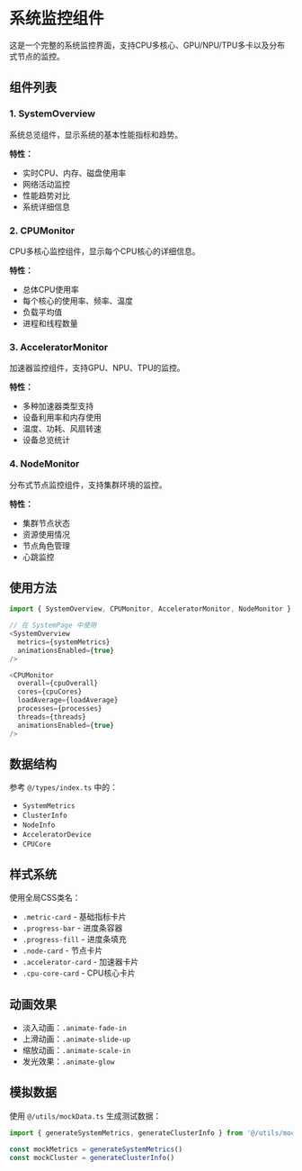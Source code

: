 # 系统监控组件

这是一个完整的系统监控界面，支持CPU多核心、GPU/NPU/TPU多卡以及分布式节点的监控。

## 组件列表

### 1. SystemOverview
系统总览组件，显示系统的基本性能指标和趋势。

**特性：**
- 实时CPU、内存、磁盘使用率
- 网络活动监控
- 性能趋势对比
- 系统详细信息

### 2. CPUMonitor
CPU多核心监控组件，显示每个CPU核心的详细信息。

**特性：**
- 总体CPU使用率
- 每个核心的使用率、频率、温度
- 负载平均值
- 进程和线程数量

### 3. AcceleratorMonitor
加速器监控组件，支持GPU、NPU、TPU的监控。

**特性：**
- 多种加速器类型支持
- 设备利用率和内存使用
- 温度、功耗、风扇转速
- 设备总览统计

### 4. NodeMonitor
分布式节点监控组件，支持集群环境的监控。

**特性：**
- 集群节点状态
- 资源使用情况
- 节点角色管理
- 心跳监控

## 使用方法

```typescript
import { SystemOverview, CPUMonitor, AcceleratorMonitor, NodeMonitor } from '@/components/System'

// 在 SystemPage 中使用
<SystemOverview 
  metrics={systemMetrics} 
  animationsEnabled={true}
/>

<CPUMonitor 
  overall={cpuOverall}
  cores={cpuCores}
  loadAverage={loadAverage}
  processes={processes}
  threads={threads}
  animationsEnabled={true}
/>
```

## 数据结构

参考 `@/types/index.ts` 中的：
- `SystemMetrics`
- `ClusterInfo`
- `NodeInfo`
- `AcceleratorDevice`
- `CPUCore`

## 样式系统

使用全局CSS类名：
- `.metric-card` - 基础指标卡片
- `.progress-bar` - 进度条容器
- `.progress-fill` - 进度条填充
- `.node-card` - 节点卡片
- `.accelerator-card` - 加速器卡片
- `.cpu-core-card` - CPU核心卡片

## 动画效果

- 淡入动画：`.animate-fade-in`
- 上滑动画：`.animate-slide-up`
- 缩放动画：`.animate-scale-in`
- 发光效果：`.animate-glow`

## 模拟数据

使用 `@/utils/mockData.ts` 生成测试数据：
```typescript
import { generateSystemMetrics, generateClusterInfo } from '@/utils/mockData'

const mockMetrics = generateSystemMetrics()
const mockCluster = generateClusterInfo()
```